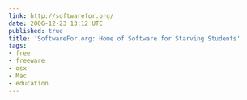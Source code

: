 ```yaml
---
link: http://softwarefor.org/
date: 2006-12-23 13:12 UTC
published: true
title: 'SoftwareFor.org: Home of Software for Starving Students'
tags:
- free
- freeware
- osx
- Mac
- education
---
```



